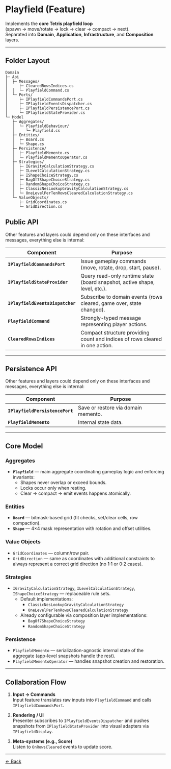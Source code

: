 # Playfield (Feature)

Implements the **core Tetris playfield loop**  
(spawn → move/rotate → lock → clear → compact → next).  
Separated into **Domain**, **Application**, **Infrastructure**, and **Composition** layers.


---

## Folder Layout

```
Domain
├─ Api
│  ├─ Messages/
│     ├─ ClearedRowsIndices.cs
│  │  └─ PlayfieldCommand.cs
│  └─ Ports/
│     ├─ IPlayfieldCommandsPort.cs
│     ├─ IPlayfieldEventsDispatcher.cs
│     ├─ IPlayfieldPersistencePort.cs
│     └─ IPlayfieldStateProvider.cs
└─ Model
   ├─ Aggregates/
   │  └─ PlayfieldBehaviour/
   │     └─ Playfield.cs
   ├─ Entities/
   │  ├─ Board.cs
   │  └─ Shape.cs
   ├─ Persistence/
   │  ├─ PlayfieldMemento.cs
   │  └─ PlayfieldMementoOperator.cs
   ├─ Strategies/
   │  ├─ IGravityCalculationStrategy.cs
   │  ├─ ILevelCalculationStrategy.cs
   │  ├─ IShapeChoiceStrategy.cs
   │  ├─ BagOf7ShapeChoiceStrategy.cs
   │  ├─ RandomShapeChoiceStrategy.cs
   │  ├─ ClassicNesLookupGravityCalculationStrategy.cs
   │  └─ OneLevelPerTenRowsClearedCalculationStrategy.cs
   └─ ValueObjects/
      ├─ GridCoordinates.cs
      └─ GridDirection.cs
```

## Public API

Other features and layers could depend only on these interfaces and messages, everything else is internal:

| Component                        | Purpose                                                                      |
|----------------------------------|------------------------------------------------------------------------------|
| **`IPlayfieldCommandsPort`**     | Issue gameplay commands (move, rotate, drop, start, pause).                  |
| **`IPlayfieldStateProvider`**    | Query read-only runtime state (board snapshot, active shape, level, etc.).   |
| **`IPlayfieldEventsDispatcher`** | Subscribe to domain events (rows cleared, game over, state changed).         |
| **`PlayfieldCommand`**           | Strongly-typed message representing player actions.                          |
| **`ClearedRowsIndices`**         | Compact structure providing count and indices of rows cleared in one action. |

---

## Persistence API

Other features and layers could depend only on these interfaces and messages, everything else is internal:

| Component                        | Purpose                                                                    |
|----------------------------------|----------------------------------------------------------------------------|
| **`IPlayfieldPersistencePort`**  | Save or restore via domain memento.                                        |
| **`PlayfieldMemento`**           | Internal state data.                                                       |

---

## Core Model

### Aggregates
- **`Playfield`** — main aggregate coordinating gameplay logic and enforcing invariants:
    - Shapes never overlap or exceed bounds.
    - Locks occur only when resting.
    - Clear → compact → emit events happens atomically.

### Entities
- **`Board`** — bitmask-based grid (fit checks, set/clear cells, row compaction).
- **`Shape`** — 4×4 mask representation with rotation and offset utilities.

### Value Objects
- `GridCoordinates` — column/row pair.
- `GridDirection` — same as coordinates with additional constraints to always represent a correct grid direction (no 1:1 or 0:2 cases).

### Strategies
- `IGravityCalculationStrategy`, `ILevelCalculationStrategy`, `IShapeChoiceStrategy` — replaceable rule sets.
    - Default implementations:
        - `ClassicNesLookupGravityCalculationStrategy`
        - `OneLevelPerTenRowsClearedCalculationStrategy`
    - Already configurable via composition layer implementations:
        - `BagOf7ShapeChoiceStrategy`
        - `RandomShapeChoiceStrategy`

### Persistence
- `PlayfieldMemento` — serialization-agnostic internal state of the aggregate (app-level snapshots handle the rest).
- `PlayfieldMementoOperator` — handles snapshot creation and restoration.

---

## Collaboration Flow

1. **Input → Commands**  
   Input feature translates raw inputs into `PlayfieldCommand` and calls `IPlayfieldCommandsPort`.

2. **Rendering / UI**  
   Presenter subscribes to `IPlayfieldEventsDispatcher` and pushes snapshots from `IPlayfieldStateProvider` into visual adapters via `IPlayfieldDisplay`.

3. **Meta-systems (e.g., Score)**  
   Listen to `OnRowsCleared`  events to update score.

---
[← Back](../../../../../README.md)